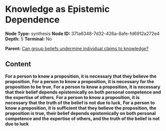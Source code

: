 # Knowledge as Epistemic Dependence

**Node Type:** synthesis
**Node ID:** 371a6348-7d32-426a-8afe-fd6912a272e4
**Depth:** 5
**Terminal:** No

**Parent:** [Can group beliefs undermine individual claims to knowledge?](can-group-beliefs-undermine-individual-claims-to-knowledge-antithesis-0007ff0a-1e45-4d42-b2dc-3df27469ba01.md)

## Content

**For a person to know a proposition, it is necessary that they believe the proposition**, **For a person to know a proposition, it is necessary for the proposition to be true**, **For a person to know a proposition, it is necessary that their belief depends epistemically on both personal competence and the expertise of others**, **For a person to know a proposition, it is necessary that the truth of the belief is not due to luck**, **For a person to know a proposition, it is sufficient that they believe the proposition, the proposition is true, their belief depends epistemically on both personal competence and the expertise of others, and the truth of the belief is not due to luck**
